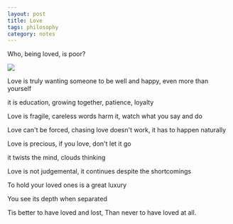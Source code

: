```yaml
---
layout: post
title: Love
tags: philosophy
category: notes
---
```


Who, being loved, is poor?

<img src="https://images.fineartamerica.com/images/artworkimages/mediumlarge/1/romeo-and-juliet-from-children-s-stories-from-shakespeare-by-edith-nesbit-1858-john-h-f-bacon.jpg" />


Love is truly wanting someone to be well and happy, even more than yourself 

it is education, growing together, patience, loyalty

Love is fragile, careless words harm it, watch what you say and do 

Love can't be forced, chasing love doesn't work, it has to happen naturally

Love is precious, if you love, don't let it go

it twists the mind, clouds thinking 

Love is not judgemental, it continues despite the shortcomings

To hold your loved ones is a great luxury 

You see its depth when separated

Tis better to have loved and lost, Than never to have loved at all.

